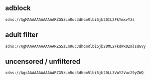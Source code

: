 ## adblock

`sdns://AgMAAAAAAAAAAAARZG5zLmRuc3dhcmRlbi5jb20IL2FkYmxvY2s`


## adult filter

`sdns://AgMAAAAAAAAAAAARZG5zLmRuc3dhcmRlbi5jb20ML2FkdWx0ZmlsdGVy`


## uncensored / unfiltered

`sdns://AgcAAAAAAAAAAAARZG5zLmRuc3dhcmRlbi5jb20LL3VuY2Vuc29yZWQ`
